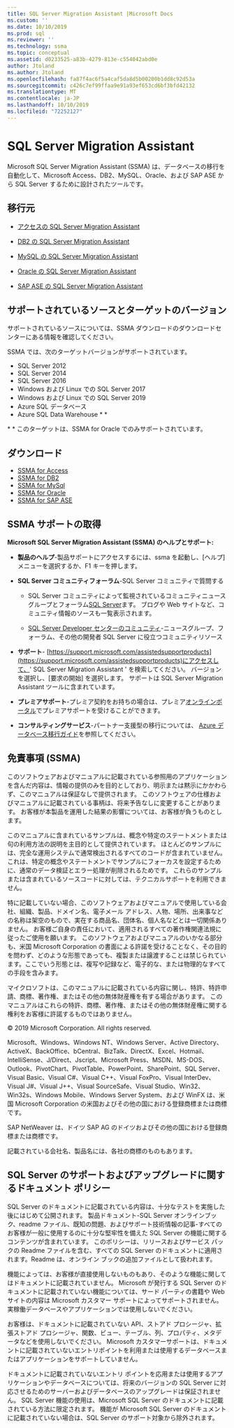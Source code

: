 ```yaml
---
title: SQL Server Migration Assistant |Microsoft Docs
ms.custom: ''
ms.date: 10/10/2019
ms.prod: sql
ms.reviewer: ''
ms.technology: ssma
ms.topic: conceptual
ms.assetid: d0233525-a83b-4279-813e-c554042abd0e
author: Jtoland
ms.author: Jtoland
ms.openlocfilehash: fa87f4ac6f5a4caf5da8d5b00200b1dd8c92d53a
ms.sourcegitcommit: c426c7ef99ffaa9e91a93ef653cd6bf3bfd42132
ms.translationtype: MT
ms.contentlocale: ja-JP
ms.lasthandoff: 10/10/2019
ms.locfileid: "72252127"
---
```

# <a name="sql-server-migration-assistant"></a>SQL Server Migration Assistant

Microsoft SQL Server Migration Assistant (SSMA) は、データベースの移行を自動化して、Microsoft Access、DB2、MySQL、Oracle、および SAP ASE から SQL Server するために設計されたツールです。  
  
## <a name="migration-sources"></a>移行元  
  
- [アクセスの SQL Server Migration Assistant](../ssma/access/sql-server-migration-assistant-for-access-accesstosql.md)  
  
- [DB2 の SQL Server Migration Assistant](../ssma/db2/sql-server-migration-assistant-for-db2-db2tosql.md)  
  
- [MySQL の SQL Server Migration Assistant](../ssma/mysql/sql-server-migration-assistant-for-mysql-mysqltosql.md)  
  
- [Oracle の SQL Server Migration Assistant](../ssma/oracle/sql-server-migration-assistant-for-oracle-oracletosql.md)  
  
- [SAP ASE の SQL Server Migration Assistant](../ssma/sybase/sql-server-migration-assistant-for-sybase-sybasetosql.md)  

## <a name="supported-sources-and-target-versions"></a>サポートされているソースとターゲットのバージョン

サポートされているソースについては、SSMA ダウンロードのダウンロードセンターにある情報を確認してください。

SSMA では、次のターゲットバージョンがサポートされています。

- SQL Server 2012
- SQL Server 2014
- SQL Server 2016
- Windows および Linux での SQL Server 2017
- Windows および Linux での SQL Server 2019
- Azure SQL データベース
- Azure SQL Data Warehouse * *

\* * このターゲットは、SSMA for Oracle でのみサポートされています。

## <a name="downloads"></a>ダウンロード

- [SSMA for Access](https://aka.ms/ssmaforaccess)
- [SSMA for DB2](https://aka.ms/ssmafordb2)
- [SSMA for MySql](https://aka.ms/ssmaformysql)
- [SSMA for Oracle](https://aka.ms/ssmafororacle)
- [SSMA for SAP ASE](https://aka.ms/ssmaforsybase)
 
## <a name="getting-ssma-support"></a>SSMA サポートの取得  

**Microsoft SQL Server Migration Assistant (SSMA) のヘルプとサポート:**  
  
- **製品のヘルプ**-製品サポートにアクセスするには、ssma を起動し、[ヘルプ] メニューを選択するか、F1 キーを押します。  
  
- **SQL Server コミュニティフォーラム**-SQL Server コミュニティで質問する  
  
  - SQL Server コミュニティによって監視されているコミュニティニュースグループとフォーラム[SQL Server](https://go.microsoft.com/fwlink/?LinkId=42455)ます。 ブログや Web サイトなど、コミュニティ情報のソースも一覧表示されます。  
  
  - [SQL Server Developer センターのコミュニティ](https://go.microsoft.com/fwlink/?LinkId=42456)-ニュースグループ、フォーラム、その他の開発者 SQL Server に役立つコミュニティリソース  
  
- **サポート**- [https://support.microsoft.com/assistedsupportproducts](https://support.microsoft.com/assistedsupportproducts)にアクセスして、' SQL Server Migration Assistant ' を検索してください。  バージョンを選択し、[要求の開始] を選択します。  サポートは SQL Server Migration Assistant ツールに含まれています。  
  
- **プレミアサポート**-プレミア契約をお持ちの場合は、プレミア[オンラインポータル](https://premier.microsoft.com/)でプレミアサポートを受けることができます。  
  
- **コンサルティングサービス**-パートナー支援型の移行については、 [Azure データベース移行ガイド](https://datamigration.microsoft.com/)を参照してください。
  
## <a name="legal-notice-ssma"></a>免責事項 (SSMA)

このソフトウェアおよびマニュアルに記載されている参照用のアプリケーションを含んだ内容は、情報の提供のみを目的としており、明示または黙示にかかわらず、このマニュアルは保証なしで提供されます。 このソフトウェアの仕様およびマニュアルに記載されている事柄は、将来予告なしに変更することがあります。 お客様が本製品を運用した結果の影響については、お客様が負うものとします。  
  
このマニュアルに含まれているサンプルは、概念や特定のステートメントまたは句の利用方法の説明を主目的として提供されています。 ほとんどのサンプルには、完全な運用システムで通常検出されるすべてのコードが含まれていません。これは、特定の概念やステートメントでサンプルにフォーカスを設定するために、通常のデータ検証とエラー処理が削除されるためです。 これらのサンプルまたは含まれているソースコードに対しては、テクニカルサポートを利用できません。  
  
特に記載していない場合、このソフトウェアおよびマニュアルで使用している会社、組織、製品、ドメイン名、電子メール アドレス、人物、場所、出来事などの名称は架空のもので、実在する商品名、団体名、個人名などとは一切関係ありません。 お客様ご自身の責任において、適用されるすべての著作権関連法規に従ったご使用を願います。 このソフトウェアおよびマニュアルのいかなる部分も、米国 Microsoft Corporation の書面による許諾を受けることなく、その目的を問わず、どのような形態であっても、複製または譲渡することは禁じられています。ここでいう形態とは、複写や記録など、電子的な、または物理的なすべての手段を含みます。  
  
マイクロソフトは、このマニュアルに記載されている内容に関し、特許、特許申請、商標、著作権、またはその他の無体財産権を有する場合があります。 このマニュアルはこれらの特許、商標、著作権、またはその他の無体財産権に関する権利をお客様に許諾するものではありません。  
  
© 2019 Microsoft Corporation. All rights reserved.  
  
Microsoft、Windows、Windows NT、Windows Server、Active Directory、ActiveX、BackOffice、bCentral、BizTalk、DirectX、Excel、Hotmail、IntelliSense、J/Direct、Jscript、Microsoft Press、MSDN、MS-DOS、Outlook、PivotChart、PivotTable、PowerPoint、SharePoint、SQL Server、Visual Basic、Visual C#、Visual C++、Visual FoxPro、Visual InterDev、Visual J#、Visual J++、Visual SourceSafe、Visual Studio、Win32、Win32s、Windows Mobile、Windows Server System、および WinFX は、米国 Microsoft Corporation の米国およびその他の国における登録商標または商標です。  
  
SAP NetWeaver は、ドイツ SAP AG のドイツおよびその他の国における登録商標または商標です。  
  
記載されている会社名、製品名には、各社の商標のものもあります。  
  
## <a name="documentation-policy-for-sql-server-support-and-upgrade"></a>SQL Server のサポートおよびアップグレードに関するドキュメント ポリシー

SQL Server のドキュメントに記載されている内容は、十分なテストを実施した後にはじめて公開されます。 製品ドキュメント-SQL Server オンラインブック、readme ファイル、既知の問題、およびサポート技術情報の記事-すべてのお客様が一般に使用するのに十分な堅牢性を備えた SQL Server の機能に関するコンテンツが含まれています。 このポリシーは、リリースおよびサービス パックの Readme ファイルを含む、すべての SQL Server のドキュメントに適用されます。Readme は、オンライン ブックの追加ファイルとして扱われます。  
  
機能によっては、お客様が直接使用しないものもあり、そのような機能に関してはドキュメントに記載されていません。 Microsoft が発行する SQL Server のドキュメントに記載されていない機能については、サード パーティの書籍や Web サイトの内容は Microsoft カスタマー サポートによってサポートされません。実稼働データベースやアプリケーションでは使用しないでください。  
  
お客様は、ドキュメントに記載されていない API、ストアド プロシージャ、拡張ストアド プロシージャ、関数、ビュー、テーブル、列、プロパティ、メタデータなどを使用しないでください。 Microsoft カスタマーサポートは、ドキュメントに記載されていないエントリポイントを利用または使用するデータベースまたはアプリケーションをサポートしていません。  
  
ドキュメントに記載されていないエントリ ポイントを応用または使用するアプリケーションやデータベースについては、将来のバージョンの SQL Server に対応させるためのサーバーおよびデータベースのアップグレードは保証されません。 SQL Server 機能の使用は、Microsoft SQL Server のドキュメントに記載されている方法に限定されます。 機能が Microsoft SQL Server のドキュメントに記載されていない場合は、SQL Server のサポート対象から除外されます。  
